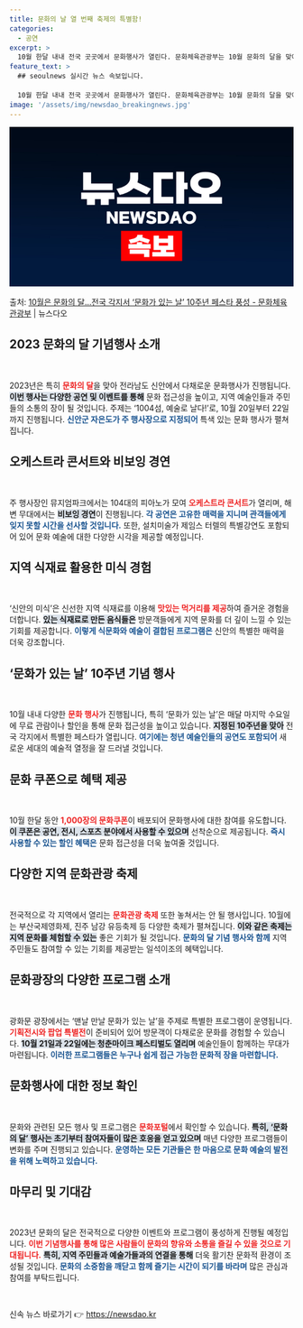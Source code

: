 ```yaml
---
title: 문화의 날 열 번째 축제의 특별함!
categories:
  - 공연
excerpt: >
  10월 한달 내내 전국 곳곳에서 문화행사가 열린다. 문화체육관광부는 10월 문화의 달을 맞아 문화의 달 기념…
feature_text: >
  ## seoulnews 실시간 뉴스 속보입니다.

  10월 한달 내내 전국 곳곳에서 문화행사가 열린다. 문화체육관광부는 10월 문화의 달을 맞아 문화의 달 기념…
image: '/assets/img/newsdao_breakingnews.jpg'
---
```


![뉴스다오 속보](/assets/img/newsdao_breakingnews.jpg)

<p>출처: <a href="https://newsdao.kr/2056" rel="dofollow">10월은 문화의 달…전국 각지서 ‘문화가 있는 날’ 10주년 페스타 풍성 - 문화체육관광부</a> | 뉴스다오</p>

<h2 data-ke-size="size26">2023 문화의 달 기념행사 소개</h2>

<p data-ke-size="size16">&nbsp;</p>

2023년은 특히 <b><span style="color: #ee2323;">문화의 달</span></b>을 맞아 전라남도 신안에서 다채로운 문화행사가 진행됩니다. <b><span style="background-color: #21538527;">이번 행사는 다양한 공연 및 이벤트를 통해</span></b> 문화 접근성을 높이고, 지역 예술인들과 주민들의 소통의 장이 될 것입니다. 주제는 ‘1004섬, 예술로 날다!’로, 10월 20일부터 22일까지 진행됩니다. <b><span style="color: #1a5490;">신안군 자은도가 주 행사장으로 지정되어</span></b> 특색 있는 문화 행사가 펼쳐집니다.

<h2 data-ke-size="size26">오케스트라 콘서트와 비보잉 경연</h2>

<p data-ke-size="size16">&nbsp;</p>

주 행사장인 뮤지엄파크에서는 104대의 피아노가 모여 <b><span style="color: #ee2323;">오케스트라 콘서트</span></b>가 열리며, 해변 무대에서는 <b><span style="background-color: #21538527;">비보잉 경연</span></b>이 진행됩니다. <b><span style="color: #1a5490;">각 공연은 고유한 매력을 지니며 관객들에게 잊지 못할 시간을 선사할 것입니다.</span></b> 또한, 설치미술가 제임스 터렐의 특별강연도 포함되어 있어 문화 예술에 대한 다양한 시각을 제공할 예정입니다.

<h2 data-ke-size="size26">지역 식재료 활용한 미식 경험</h2>

<p data-ke-size="size16">&nbsp;</p>

‘신안의 미식’은 신선한 지역 식재료를 이용해 <b><span style="color: #ee2323;">맛있는 먹거리를 제공</span></b>하여 즐거운 경험을 더합니다. <b><span style="background-color: #21538527;">있는 식재료로 만든 음식들은</span></b> 방문객들에게 지역 문화를 더 깊이 느낄 수 있는 기회를 제공합니다. <b><span style="color: #1a5490;">이렇게 식문화와 예술이 결합된 프로그램은</span></b> 신안의 특별한 매력을 더욱 강조합니다.

<h2 data-ke-size="size26">‘문화가 있는 날’ 10주년 기념 행사</h2>

<p data-ke-size="size16">&nbsp;</p>

10월 내내 다양한 <b><span style="color: #ee2323;">문화 행사</span></b>가 진행됩니다, 특히 ‘문화가 있는 날’은 매달 마지막 수요일에 무료 관람이나 할인을 통해 문화 접근성을 높이고 있습니다. <b><span style="background-color: #21538527;">지정된 10주년을 맞아</span></b> 전국 각지에서 특별한 페스타가 열립니다. <b><span style="color: #1a5490;">여기에는 청년 예술인들의 공연도 포함되어</span></b> 새로운 세대의 예술적 열정을 잘 드러낼 것입니다.

<h2 data-ke-size="size26">문화 쿠폰으로 혜택 제공</h2>

<p data-ke-size="size16">&nbsp;</p>

10월 한달 동안 <b><span style="color: #ee2323;">1,000장의 문화쿠폰</span></b>이 배포되어 문화행사에 대한 참여를 유도합니다. <b><span style="background-color: #21538527;">이 쿠폰은 공연, 전시, 스포츠 분야에서 사용할 수 있으며</span></b> 선착순으로 제공됩니다. <b><span style="color: #1a5490;">즉시 사용할 수 있는 할인 혜택은</span></b> 문화 접근성을 더욱 높여줄 것입니다.

<h2 data-ke-size="size26">다양한 지역 문화관광 축제</h2>

<p data-ke-size="size16">&nbsp;</p>

전국적으로 각 지역에서 열리는 <b><span style="color: #ee2323;">문화관광 축제</span></b> 또한 놓쳐서는 안 될 행사입니다. 10월에는 부산국제영화제, 진주 남강 유등축제 등 다양한 축제가 펼쳐집니다. <b><span style="background-color: #21538527;">이와 같은 축제는 지역 문화를 체험할 수 있는</span></b> 좋은 기회가 될 것입니다. <b><span style="color: #1a5490;">문화의 달 기념 행사와 함께</span></b> 지역 주민들도 참여할 수 있는 기회를 제공받는 일석이조의 혜택입니다.

<h2 data-ke-size="size26">문화광장의 다양한 프로그램 소개</h2>

<p data-ke-size="size16">&nbsp;</p>

광화문 광장에서는 ‘맨날 만날 문화가 있는 날’을 주제로 특별한 프로그램이 운영됩니다. <b><span style="color: #ee2323;">기획전시와 팝업 특별전</span></b>이 준비되어 있어 방문객이 다채로운 문화를 경험할 수 있습니다. <b><span style="background-color: #21538527;">10월 21일과 22일에는 청춘마이크 페스티벌도 열리며</span></b> 예술인들이 함께하는 무대가 마련됩니다. <b><span style="color: #1a5490;">이러한 프로그램들은 누구나 쉽게 접근 가능한 문화적 장을 마련합니다.</span></b>

<h2 data-ke-size="size26">문화행사에 대한 정보 확인</h2>

<p data-ke-size="size16">&nbsp;</p>

문화와 관련된 모든 행사 및 프로그램은 <b><span style="color: #ee2323;">문화포털</span></b>에서 확인할 수 있습니다. <b><span style="background-color: #21538527;">특히, ‘문화의 달’ 행사는 초기부터 참여자들이 많은 호응을 얻고 있으며</span></b> 매년 다양한 프로그램들이 변화를 주며 진행되고 있습니다. <b><span style="color: #1a5490;">운영하는 모든 기관들은 한 마음으로 문화 예술의 발전을 위해 노력하고 있습니다.</span></b>

<h2 data-ke-size="size26">마무리 및 기대감</h2>

<p data-ke-size="size16">&nbsp;</p>

2023년 문화의 달은 전국적으로 다양한 이벤트와 프로그램이 풍성하게 진행될 예정입니다. <b><span style="color: #ee2323;">이번 기념행사를 통해 많은 사람들이 문화의 향유와 소통을 즐길 수 있을 것으로 기대됩니다.</span></b> <b><span style="background-color: #21538527;">특히, 지역 주민들과 예술가들과의 연결을 통해</span></b> 더욱 활기찬 문화적 환경이 조성될 것입니다. <b><span style="color: #1a5490;">문화의 소중함을 깨닫고 함께 즐기는 시간이 되기를 바라며</span></b> 많은 관심과 참여를 부탁드립니다.

<p data-ke-size="size16">&nbsp;</p> 

신속 뉴스 바로가기 👉 <a href="https://newsdao.kr" rel="dofollow">https://newsdao.kr</a>


